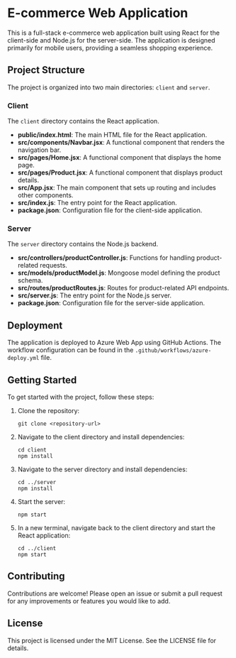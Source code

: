 # E-commerce Web Application

This is a full-stack e-commerce web application built using React for the client-side and Node.js for the server-side. The application is designed primarily for mobile users, providing a seamless shopping experience.

## Project Structure

The project is organized into two main directories: `client` and `server`.

### Client

The `client` directory contains the React application.

- **public/index.html**: The main HTML file for the React application.
- **src/components/Navbar.jsx**: A functional component that renders the navigation bar.
- **src/pages/Home.jsx**: A functional component that displays the home page.
- **src/pages/Product.jsx**: A functional component that displays product details.
- **src/App.jsx**: The main component that sets up routing and includes other components.
- **src/index.js**: The entry point for the React application.
- **package.json**: Configuration file for the client-side application.

### Server

The `server` directory contains the Node.js backend.

- **src/controllers/productController.js**: Functions for handling product-related requests.
- **src/models/productModel.js**: Mongoose model defining the product schema.
- **src/routes/productRoutes.js**: Routes for product-related API endpoints.
- **src/server.js**: The entry point for the Node.js server.
- **package.json**: Configuration file for the server-side application.

## Deployment

The application is deployed to Azure Web App using GitHub Actions. The workflow configuration can be found in the `.github/workflows/azure-deploy.yml` file.

## Getting Started

To get started with the project, follow these steps:

1. Clone the repository:
   ```
   git clone <repository-url>
   ```

2. Navigate to the client directory and install dependencies:
   ```
   cd client
   npm install
   ```

3. Navigate to the server directory and install dependencies:
   ```
   cd ../server
   npm install
   ```

4. Start the server:
   ```
   npm start
   ```

5. In a new terminal, navigate back to the client directory and start the React application:
   ```
   cd ../client
   npm start
   ```

## Contributing

Contributions are welcome! Please open an issue or submit a pull request for any improvements or features you would like to add.

## License

This project is licensed under the MIT License. See the LICENSE file for details.